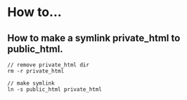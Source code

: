 # How to...

## How to make a symlink private_html to public_html.
```
// remove private_html dir
rm -r private_html

// make symlink
ln -s public_html private_html
```
